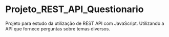 # Projeto_REST_API_Questionario
Projeto para estudo da utilização de REST API com JavaScript. Utilizando a API que fornece perguntas sobre temas diversos.
